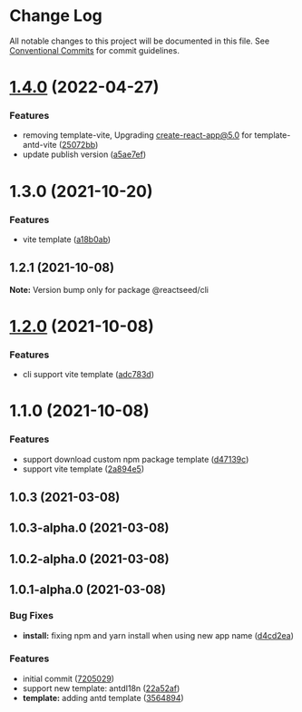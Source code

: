 # Change Log

All notable changes to this project will be documented in this file.
See [Conventional Commits](https://conventionalcommits.org) for commit guidelines.

# [1.4.0](https://github.com/reactseed/reactseed/compare/@reactseed/cli@1.3.0...@reactseed/cli@1.4.0) (2022-04-27)


### Features

* removing template-vite, Upgrading create-react-app@5.0 for template-antd-vite ([25072bb](https://github.com/reactseed/reactseed/commit/25072bbf403ad5bab74fd31dfdc380ba5013cf87))
* update publish version ([a5ae7ef](https://github.com/reactseed/reactseed/commit/a5ae7ef9dfe0f0270e2dd8c81ce4be317d4918ec))





# 1.3.0 (2021-10-20)


### Features

* vite template ([a18b0ab](https://github.com/reactseed/reactseed/commit/a18b0ab60fa40375f66ac6d7f374e79d92904668))





## 1.2.1 (2021-10-08)

**Note:** Version bump only for package @reactseed/cli





# [1.2.0](https://github.com/reactseed/reactseed/compare/@reactseed/cli@1.1.0...@reactseed/cli@1.2.0) (2021-10-08)


### Features

* cli support vite template ([adc783d](https://github.com/reactseed/reactseed/commit/adc783d906558cd438b2512c98a00e694c83bffa))





# 1.1.0 (2021-10-08)


### Features

* support download custom npm package template ([d47139c](https://github.com/reactseed/reactseed/commit/d47139ce2eaf96604fdab22916a1b11a076bb67c))
* support vite template ([2a894e5](https://github.com/reactseed/reactseed/commit/2a894e5630763879b2c939356c420f12e7404215))



## 1.0.3 (2021-03-08)



## 1.0.3-alpha.0 (2021-03-08)



## 1.0.2-alpha.0 (2021-03-08)



## 1.0.1-alpha.0 (2021-03-08)


### Bug Fixes

* **install:** fixing npm and yarn install when using new app name ([d4cd2ea](https://github.com/reactseed/reactseed/commit/d4cd2ea64ec8ee90eb4f98201ad379182c5ad34e))


### Features

* initial commit ([7205029](https://github.com/reactseed/reactseed/commit/720502968803bb8ef028a6e739a376a580306f10))
* support new template: antdI18n ([22a52af](https://github.com/reactseed/reactseed/commit/22a52afbebf7ac98e8b07b1f4e901473acaf8141))
* **template:** adding antd template ([3564894](https://github.com/reactseed/reactseed/commit/3564894286dbbbdc6c84fc968623b5ddd0b3d065))
